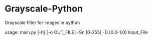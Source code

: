 # Grayscale-Python
Grayscale filter for images in python

usage: main.py [-h] [-o OUT_FILE] -Sn [0-255] -D [0.0-1.0] Input_File
